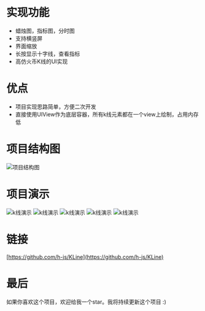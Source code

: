 
# 实现功能
- 蜡烛图，指标图，分时图
- 支持横竖屏
- 界面缩放
- 长按显示十字线，查看指标
- 高仿火币K线的UI实现

# 优点
- 项目实现思路简单，方便二次开发
- 直接使用UIView作为底层容器，所有k线元素都在一个view上绘制，占用内存低

# 项目结构图
![项目结构图](https://upload-images.jianshu.io/upload_images/2208878-71716586f8eef4b6.png?imageMogr2/auto-orient/strip%7CimageView2/2/w/1240)

# 项目演示
![k线演示](https://upload-images.jianshu.io/upload_images/2208878-3d1d2b9966b261fe.gif)
![k线演示](https://upload-images.jianshu.io/upload_images/2208878-f9d5a697e08c9a77.jpg?imageMogr2/auto-orient/strip%7CimageView2/2/w/1240)
![k线演示](https://upload-images.jianshu.io/upload_images/2208878-4b88024f391bafca.png?imageMogr2/auto-orient/strip%7CimageView2/2/w/1240)
![k线演示](https://upload-images.jianshu.io/upload_images/2208878-cba8335ba60285a0.jpg?imageMogr2/auto-orient/strip%7CimageView2/2/w/1240)
![k线演示](https://upload-images.jianshu.io/upload_images/2208878-97cc8ff7f4a2a699.png?imageMogr2/auto-orient/strip%7CimageView2/2/w/1240)

# 链接
[https://github.com/h-js/KLine](https://github.com/h-js/KLine)

# 最后
如果你喜欢这个项目，欢迎给我一个star。我将持续更新这个项目 :)
